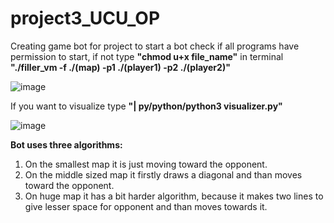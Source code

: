 # project3_UCU_OP
Creating game bot for project
to start a bot check if all programs have permission to start, if not type **"chmod u+x file_name"** in terminal
**"./filler_vm -f ./(map) -p1 ./(player1) -p2 ./(player2)"**

![image](https://github.com/f1rset/Filler_VM_f1rset_bot/assets/149361945/1f82a871-e187-4412-8ebe-da16c0a7e5b6)

If you want to visualize type **"| py/python/python3 visualizer.py"**

![image](https://github.com/f1rset/Filler_VM_f1rset_bot/assets/149361945/68c3253c-d424-4fc7-9b1d-db2467d8f4d0)

**Bot uses three algorithms:**
1) On the smallest map it is just moving toward the opponent.
2) On the middle sized map it firstly draws a diagonal and than moves toward the opponent.
3) On huge map it has a bit harder algorithm, because it makes two lines to give lesser space for opponent and than moves towards it.
